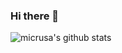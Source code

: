 ### Hi there 👋

![micrusa's github stats](https://github-readme-stats.vercel.app/api?username=micrusa&show_icons=true&show_icons=true&title_color=fff&icon_color=79ff97&text_color=9f9f9f&bg_color=151515)
